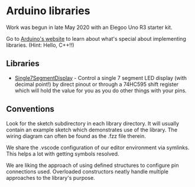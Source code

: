 # Arduino libraries

Work was begun in late May 2020 with an Elegoo Uno R3 starter kit.

Go to [Arduino's website](http://arduino.cc/en/Guide/Libraries) to learn about what's special about implementing libraries. (Hint: Hello, C++!!)

## Libraries

- [Single7SegmentDisplay](Single7SegmentDisplay/) - Control a single 7 segment LED display (with decimal point!) by direct pinout or through a 74HC595 shift register which will hold the value for you as you do other things with your pins.

## Conventions

Look for the sketch subdirectory in each library directory. It will usually contain an example sketch which demonstrates use of the library. The wiring diagram can often be found as the .fzz file therein.

We share the .vscode configuration of our editor environment via symlinks. This helps a lot with getting symbols resolved.

We are liking the approach of using defined structures to configure pin connections used. Overloaded constructors neatly handle multiple approaches to the library's purpose.


